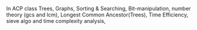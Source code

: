 In ACP class Trees, Graphs, Sorting & Searching, Bit-manipulation, number theory (gcs and lcm),
Longest Common Ancestor(Trees), Time Efficiency, sieve algo and time complexity analysis,

